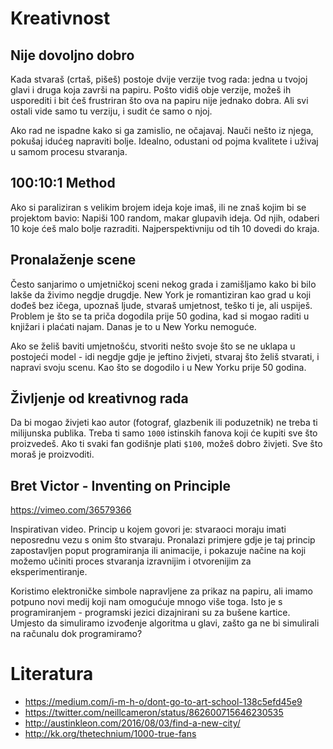 # Kreativnost

## Nije dovoljno dobro

Kada stvaraš (crtaš, pišeš) postoje dvije verzije tvog rada: jedna u tvojoj glavi i druga koja završi na papiru. Pošto vidiš obje verzije, možeš ih usporediti i bit ćeš frustriran što ova na papiru nije jednako dobra. Ali svi ostali vide samo tu verziju, i sudit će samo o njoj.

Ako rad ne ispadne kako si ga zamislio, ne očajavaj. Nauči nešto iz njega, pokušaj idućeg napraviti bolje. Idealno, odustani od pojma kvalitete i uživaj u samom procesu stvaranja.

## 100:10:1 Method

Ako si paraliziran s velikim brojem ideja koje imaš, ili ne znaš kojim bi se projektom bavio: Napiši 100 random, makar glupavih ideja. Od njih, odaberi 10 koje ćeš malo bolje razraditi. Najperspektivniju od tih 10 dovedi do kraja.

## Pronalaženje scene

Često sanjarimo o umjetničkoj sceni nekog grada i zamišljamo kako bi bilo lakše da živimo negdje drugdje. New York je romantiziran kao grad u koji dođeš bez ičega, upoznaš ljude, stvaraš umjetnost, teško ti je, ali uspiješ. Problem je što se ta priča dogodila prije 50 godina, kad si mogao raditi u knjižari i plaćati najam. Danas je to u New Yorku nemoguće.

Ako se želiš baviti umjetnošću, stvoriti nešto svoje što se ne uklapa u postojeći model - idi negdje gdje je jeftino živjeti, stvaraj što želiš stvarati, i napravi svoju scenu. Kao što se dogodilo i u New Yorku prije 50 godina.

## Življenje od kreativnog rada

Da bi mogao živjeti kao autor (fotograf, glazbenik ili poduzetnik) ne treba ti milijunska publika. Treba ti samo `1000` istinskih fanova koji će kupiti sve što proizvedeš. Ako ti svaki fan godišnje plati `$100`, možeš dobro živjeti. Sve što moraš je proizvoditi.

## Bret Victor - Inventing on Principle

https://vimeo.com/36579366

Inspirativan video. Princip u kojem govori je: stvaraoci moraju imati neposrednu vezu s onim što stvaraju. Pronalazi primjere gdje je taj princip zapostavljen poput programiranja ili animacije, i pokazuje načine na koji možemo učiniti proces stvaranja izravnijim i otvorenijim za eksperimentiranje.

Koristimo elektroničke simbole napravljene za prikaz na papiru, ali imamo potpuno novi medij koji nam omogućuje mnogo više toga. Isto je s programiranjem - programski jezici dizajnirani su za bušene kartice. Umjesto da simuliramo izvođenje algoritma u glavi, zašto ga ne bi simulirali na računalu dok programiramo?

# Literatura

* https://medium.com/i-m-h-o/dont-go-to-art-school-138c5efd45e9
* https://twitter.com/neillcameron/status/862600715646230535
* http://austinkleon.com/2016/08/03/find-a-new-city/
* http://kk.org/thetechnium/1000-true-fans

